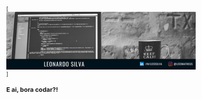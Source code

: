 [![Header](https://github.com/LeonardoMFSilva/LeonardoMFSilva/blob/main/Foto%20GitHub.png)]

### E ai, bora codar?!

<!--
**LeonardoMFSilva/LeonardoMFSilva** is a ✨ _special_ ✨ repository because its `README.md` (this file) appears on your GitHub profile.

Here are some ideas to get you started:

- 🌱 I’m currently learning ...
- 👯 I’m looking to collaborate on ...
- 🤔 I’m looking for help with ...
- 💬 Ask me about ...
- 📫 How to reach me: ...
- 😄 Pronouns: ...
- ⚡ Fun fact: ...
-->
